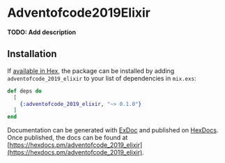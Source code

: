 # Adventofcode2019Elixir

**TODO: Add description**

## Installation

If [available in Hex](https://hex.pm/docs/publish), the package can be installed
by adding `adventofcode_2019_elixir` to your list of dependencies in `mix.exs`:

```elixir
def deps do
  [
    {:adventofcode_2019_elixir, "~> 0.1.0"}
  ]
end
```

Documentation can be generated with [ExDoc](https://github.com/elixir-lang/ex_doc)
and published on [HexDocs](https://hexdocs.pm). Once published, the docs can
be found at [https://hexdocs.pm/adventofcode_2019_elixir](https://hexdocs.pm/adventofcode_2019_elixir).

